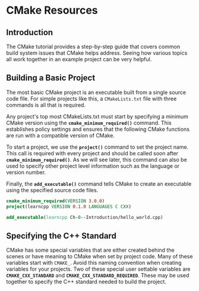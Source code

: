 # CMake Resources

## Introduction

The CMake tutorial provides a step-by-step guide that covers common build system issues that CMake helps address. Seeing how various topics all work together in an example project can be very helpful.

## Building a Basic Project

The most basic CMake project is an executable built from a single source code file. For simple projects like this, a `CMakeLists.txt` file with three commands is all that is required.

Any project's top most CMakeLists.txt must start by specifying a minimum CMake version using the **`cmake_minimum_required()`** command. This establishes policy settings and ensures that the following CMake functions are run with a compatible version of CMake.

To start a project, we use the **`project()`** command to set the project name. This call is required with every project and should be called soon after **`cmake_minimum_required()`**. As we will see later, this command can also be used to specify other project level information such as the language or version number.

Finally, the **`add_executable()`** command tells CMake to create an executable using the specified source code files.

``` CMake
cmake_minimum_required(VERSION 3.0.0)
project(learncpp VERSION 0.1.0 LANGUAGES C CXX)

add_executable(learncpp Ch-0--Introduction/hello_world.cpp)
```

## Specifying the C++ Standard

CMake has some special variables that are either created behind the scenes or have meaning to CMake when set by project code. Many of these variables start with `CMAKE_`. Avoid this naming convention when creating variables for your projects. Two of these special user settable variables are **`CMAKE_CXX_STANDARD`** and **`CMAKE_CXX_STANDARD_REQUIRED`**. These may be used together to specify the C++ standard needed to build the project.